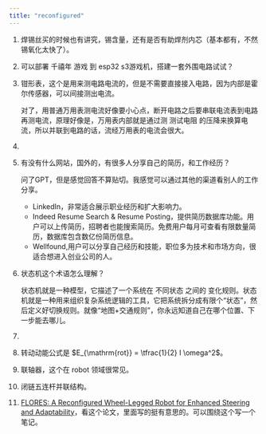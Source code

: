 ```yaml
---
title: "reconfigured"
---
```


1. 焊锡丝买的时候也有讲究，锡含量，还有是否有助焊剂内芯（基本都有，不然锡氧化太快了）。
2. 可以部署 千禧年 游戏 到 esp32 s3游戏机，搭建一套外围电路试试？
3. 钳形表，这个是用来测电路电流的，但是不需要直接接入电路，因为内部是霍尔传感器，可以间接测出电流。

    对了，用普通万用表测电流好像要小心点，断开电路之后要串联电流表到电路再测电流，原理好像是，万用表内部就是通过测 测试电阻 的压降来换算电流，所以并联到电路的话，流经万用表的电流会很大。
4. 
5. 有没有什么网站，国外的，有很多人分享自己的简历，和工作经历？

    问了GPT，但是感觉回答不算贴切。我感觉可以通过其他的渠道看别人的工作分享。
     - LinkedIn，非常适合展示职业经历和扩大影响力。
     - Indeed Resume Search & Resume Posting，提供简历数据库功能。用户可以上传简历，招聘者也能搜索简历。免费用户每月可查看有限数量简历，数据库包含数亿份简历信息。
     - Wellfound,用户可以分享自己经历和技能，职位多为技术和市场方向，很适合想进入创业公司的人。
6. 状态机这个术语怎么理解？

    状态机就是一种模型，它描述了一个系统在 不同状态 之间的 变化规则。状态机就是一种用来组织复杂系统逻辑的工具，它把系统拆分成有限个“状态”，然后定义好切换规则。就像“地图+交通规则”，你永远知道自己在哪个位置、下一步能去哪儿。
7. 
8. 转动动能公式是 $E_{\mathrm{rot}} = \tfrac{1}{2} I \omega^2$。
9. 联轴器，这个在 robot 领域很常见。
10. 闭链五连杆并联结构。
11. [ FLORES: A Reconfigured Wheel-Legged Robot
 for Enhanced Steering and Adaptability](https://arxiv.org/pdf/2507.22345)，看这个论文，里面写的挺有意思的。可以围绕这个写一个笔记。


